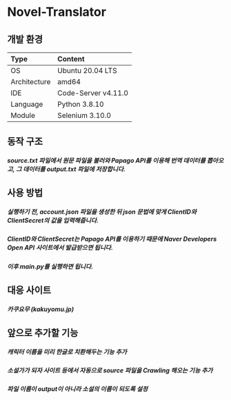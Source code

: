# Novel-Translator

## 개발 환경
| Type | Content |
|:---|:---|
| OS | Ubuntu 20.04 LTS |
| Architecture | amd64 |
| IDE | Code-Server v4.11.0 |
| Language | Python 3.8.10 |
| Module | Selenium 3.10.0 |

## 동작 구조
##### source.txt 파일에서 원문 파일을 불러와 Papago API를 이용해 번역 데이터를 뽑아오고, 그 데이터를 output.txt 파일에 저장합니다.

## 사용 방법
##### 실행하기 전, account.json 파일을 생성한 뒤 json 문법에 맞게 ClientID와 ClientSecret의 값을 입력해줍니다.
##### ClientID와 ClientSecret는 Papago API를 이용하기 때문에 Naver Developers Open API 사이트에서 발급받으면 됩니다.
##### 이후 main.py를 실행하면 됩니다.

## 대응 사이트
##### 카쿠요무 (kakuyomu.jp)

## 앞으로 추가할 기능
##### 캐릭터 이름을 미리 한글로 치환해두는 기능 추가
##### 소설가가 되자 사이트 등에서 자동으로 source 파일을 Crawling 해오는 기능 추가
##### 파일 이름이 output이 아니라 소설의 이름이 되도록 설정
